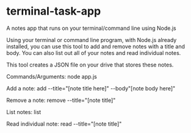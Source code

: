 # terminal-task-app
A notes app that runs on your terminal/command line using Node.js

Using your terminal or command line program, with Node.js already installed, you can use this tool to add and remove notes with a title and body.
You can also list out all of your notes and read individual notes.

This tool creates a JSON file on your drive that stores these notes. 

Commands/Arguments:
node app.js

Add a note:
add --title="[note title here]" --body"[note body here]"

Remove a note:
remove --title="[note title]"

List notes:
list

Read individual note:
read --title="[note title]"

